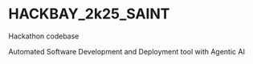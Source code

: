 # HACKBAY_2k25_SAINT
Hackathon codebase

Automated Software Development and Deployment tool with Agentic AI
